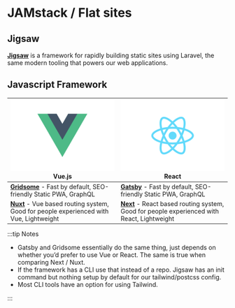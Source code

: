 # JAMstack / Flat sites

## Jigsaw

[**Jigsaw**](https://jigsaw.tighten.co/docs/installation/) is a framework for rapidly building static sites using Laravel, the
same modern tooling that powers our web applications.

## Javascript Framework

| ![Vue.js](./vue-logo.png) Vue.js                                                                                                | ![React](./react-logo.png) React                                                                                                              |
| ------------------------------------------------------------------------------------------------------------------------------- | --------------------------------------------------------------------------------------------------------------------------------------------- |
| [**Gridsome**](https://gridsome.org/docs) - Fast by default, SEO-friendly Static PWA, GraphQL                                   | [**Gatsby**](https://www.gatsbyjs.org/tutorial/part-zero/#install-gatsby-cli) - Fast by default, SEO-friendly Static PWA, GraphQL             |
| [**Nuxt**](https://nuxtjs.org/guide/installation) - Vue based routing system, Good for people experienced with Vue, Lightweight | [**Next**](https://nextjs.org/learn/basics/getting-started) - React based routing system, Good for people experienced with React, Lightweight |

:::tip Notes

- Gatsby and Gridsome essentially do the same thing, just depends on whether you’d prefer to use Vue or React. The same is true when comparing Next / Nuxt.
- If the framework has a CLI use that instead of a repo. Jigsaw has an init command but nothing setup by default for our tailwind/postcss config.
- Most CLI tools have an option for using Tailwind.

:::
